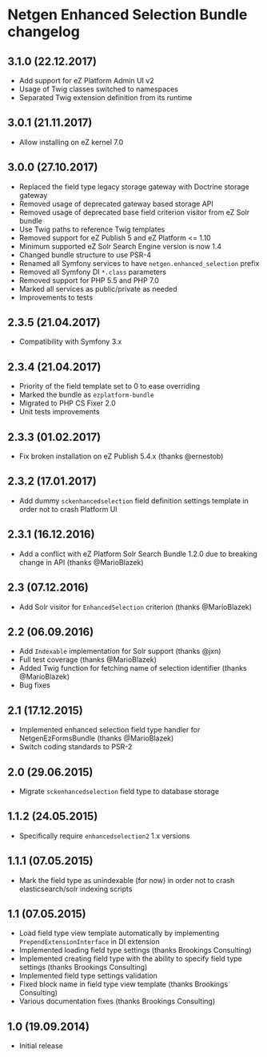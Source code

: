 Netgen Enhanced Selection Bundle changelog
==========================================

3.1.0 (22.12.2017)
------------------

* Add support for eZ Platform Admin UI v2
* Usage of Twig classes switched to namespaces
* Separated Twig extension definition from its runtime

3.0.1 (21.11.2017)
------------------

* Allow installing on eZ kernel 7.0

3.0.0 (27.10.2017)
------------------

* Replaced the field type legacy storage gateway with Doctrine storage gateway
* Removed usage of deprecated gateway based storage API
* Removed usage of deprecated base field criterion visitor from eZ Solr bundle
* Use Twig paths to reference Twig templates
* Removed support for eZ Publish 5 and eZ Platform <= 1.10
* Minimum supported eZ Solr Search Engine version is now 1.4
* Changed bundle structure to use PSR-4
* Renamed all Symfony services to have `netgen.enhanced_selection` prefix
* Removed all Symfony DI `*.class` parameters
* Removed support for PHP 5.5 and PHP 7.0
* Marked all services as public/private as needed
* Improvements to tests

2.3.5 (21.04.2017)
------------------

* Compatibility with Symfony 3.x

2.3.4 (21.04.2017)
------------------

* Priority of the field template set to 0 to ease overriding
* Marked the bundle as `ezplatform-bundle`
* Migrated to PHP CS Fixer 2.0
* Unit tests improvements

2.3.3 (01.02.2017)
------------------

* Fix broken installation on eZ Publish 5.4.x (thanks @ernestob)

2.3.2 (17.01.2017)
------------------

* Add dummy `sckenhancedselection` field definition settings template in order not to crash Platform UI

2.3.1 (16.12.2016)
------------------

* Add a conflict with eZ Platform Solr Search Bundle 1.2.0 due to breaking change in API (thanks @MarioBlazek)

2.3 (07.12.2016)
----------------

* Add Solr visitor for `EnhancedSelection` criterion (thanks @MarioBlazek)

2.2 (06.09.2016)
----------------

* Add `Indexable` implementation for Solr support (thanks @jxn)
* Full test coverage (thanks @MarioBlazek)
* Added Twig function for fetching name of selection identifier (thanks @MarioBlazek)
* Bug fixes

2.1 (17.12.2015)
----------------

* Implemented enhanced selection field type handler for NetgenEzFormsBundle (thanks @MarioBlazek)
* Switch coding standards to PSR-2

2.0 (29.06.2015)
----------------

* Migrate `sckenhancedselection` field type to database storage

1.1.2 (24.05.2015)
------------------

* Specifically require `enhancedselection2` 1.x versions

1.1.1 (07.05.2015)
------------------

* Mark the field type as unindexable (for now) in order not to crash elasticsearch/solr indexing scripts

1.1 (07.05.2015)
----------------

* Load field type view template automatically by implementing `PrependExtensionInterface` in DI extension
* Implemented loading field type settings (thanks Brookings Consulting)
* Implemented creating field type with the ability to specify field type settings (thanks Brookings Consulting)
* Implemented field type settings validation
* Fixed block name in field type view template (thanks Brookings Consulting)
* Various documentation fixes (thanks Brookings Consulting)

1.0 (19.09.2014)
----------------

* Initial release
